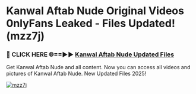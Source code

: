 # Kanwal Aftab Nude Original Videos 0nlyFans Leaked - Files Updated! (mzz7j)

<h3>🔴 CLICK HERE 🌐==►► <a href="https://tinyurl.com/yc6ubb5a" rel="nofollow">Kanwal Aftab Nude Updated Files</a></h3>

Get Kanwal Aftab Nude and all content. Now you can access all videos and pictures of Kanwal Aftab Nude. New Updated Files 2025!

[![mzz7j](https://i.imgur.com/7eu0CRL.gif)](https://tinyurl.com/yc6ubb5a)
